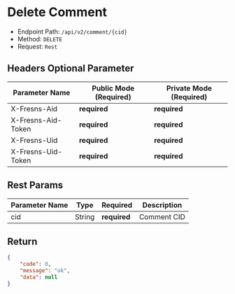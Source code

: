 # Delete Comment

- Endpoint Path: `/api/v2/comment/{cid}`
- Method: `DELETE`
- Request: `Rest`

## Headers Optional Parameter

| Parameter Name | Public Mode (Required) | Private Mode (Required) |
| --- | --- | --- |
| X-Fresns-Aid | **required** | **required** |
| X-Fresns-Aid-Token | **required** | **required** |
| X-Fresns-Uid | **required** | **required** |
| X-Fresns-Uid-Token | **required** | **required** |

## Rest Params

| Parameter Name | Type | Required | Description |
| --- | --- | --- | --- |
| cid | String | **required** | Comment CID |

## Return

```json
{
    "code": 0,
    "message": "ok",
    "data": null
}
```
